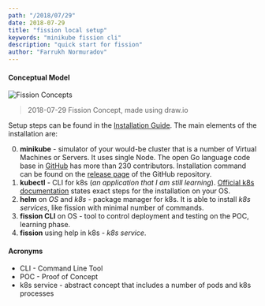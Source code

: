 ```yaml
---
path: "/2018/07/29"
date: 2018-07-29
title: "fission local setup"
keywords: "minikube fission cli"
description: "quick start for fission"
author: "Farrukh Normuradov"
---
```


#### Conceptual Model

![Fission Concepts](/images/2018-07-29-Fission-Concept.png)
> 2018-07-29 Fission Concept, made using draw.io

Setup steps can be found in the [Installation Guide](https://docs.fission.io/0.9.1/installation/installation/). The main elements of the installation are:

0. **minikube** - simulator of your would-be cluster that is a number of Virtual Machines or Servers. It uses single Node. The open Go language code base in [GitHub](https://github.com/kubernetes/minikube) has more than 230 contributors. Installation command can be found on the [release page](https://github.com/kubernetes/minikube/releases) of the GitHub repository.
0. **kubectl** - CLI for k8s (_an application that I am still learning_). [Official k8s documentation](https://kubernetes.io/docs/tasks/tools/install-kubectl/) states exact steps for the installation on your OS.
0. **helm** on _OS_ and _k8s_ - package manager for k8s. It is able to install _k8s services_, like fission with minimal number of commands.
0. **fission CLI** on OS - tool to control deployment and testing on the POC, learning phase.
0. **fission** using help in k8s - _k8s service_.

#### Acronyms

* CLI - Command Line Tool
* POC - Proof of Concept
* k8s service - abstract concept that includes a number of pods and k8s processes